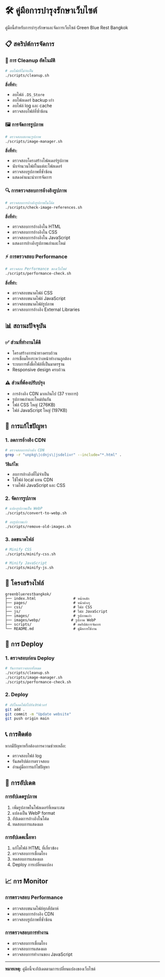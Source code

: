 # 🛠️ คู่มือการบำรุงรักษาเว็บไซต์

คู่มือนี้สำหรับการบำรุงรักษาและจัดการเว็บไซต์ Green Blue Rest Bangkok

## 📋 สคริปต์การจัดการ

### 🧹 การ Cleanup อัตโนมัติ
```bash
# ลบไฟล์ที่ไม่จำเป็น
./scripts/cleanup.sh
```

**สิ่งที่ทำ:**
- ลบไฟล์ `.DS_Store`
- ลบโฟลเดอร์ backup เก่า
- ลบไฟล์ log และ cache
- ตรวจสอบไฟล์ที่ซ้ำซ้อน

### 🖼️ การจัดการรูปภาพ
```bash
# ตรวจสอบสถานะรูปภาพ
./scripts/image-manager.sh
```

**สิ่งที่ทำ:**
- ตรวจสอบโครงสร้างโฟลเดอร์รูปภาพ
- นับจำนวนไฟล์ในแต่ละโฟลเดอร์
- ตรวจสอบรูปภาพที่ซ้ำซ้อน
- แสดงคำแนะนำการจัดการ

### 🔍 การตรวจสอบการอ้างอิงรูปภาพ
```bash
# ตรวจสอบการอ้างอิงรูปภาพในโค้ด
./scripts/check-image-references.sh
```

**สิ่งที่ทำ:**
- ตรวจสอบการอ้างอิงใน HTML
- ตรวจสอบการอ้างอิงใน CSS
- ตรวจสอบการอ้างอิงใน JavaScript
- แสดงการอ้างอิงรูปภาพเก่าและใหม่

### ⚡ การตรวจสอบ Performance
```bash
# ตรวจสอบ Performance ของเว็บไซต์
./scripts/performance-check.sh
```

**สิ่งที่ทำ:**
- ตรวจสอบขนาดไฟล์ CSS
- ตรวจสอบขนาดไฟล์ JavaScript
- ตรวจสอบขนาดไฟล์รูปภาพ
- ตรวจสอบการอ้างอิง External Libraries

## 📊 สถานะปัจจุบัน

### ✅ ส่วนที่ทำงานได้ดี
- โครงสร้างการนำทางครบถ้วน
- การเชื่อมโยงระหว่างหน้าทำงานถูกต้อง
- ระบบการตั้งชื่อไฟล์ที่เป็นมาตรฐาน
- Responsive design ครบถ้วน

### ⚠️ ส่วนที่ต้องปรับปรุง
- การอ้างอิง CDN มากเกินไป (37 รายการ)
- รูปภาพเก่าและใหม่ปนกัน
- ไฟล์ CSS ใหญ่ (276KB)
- ไฟล์ JavaScript ใหญ่ (197KB)

## 🔧 การแก้ไขปัญหา

### 1. ลดการอ้างอิง CDN
```bash
# ตรวจสอบการอ้างอิง CDN
grep -r "unpkg\|cdnjs\|jsdelivr" --include="*.html" .
```

**วิธีแก้ไข:**
- ลบการอ้างอิงที่ไม่จำเป็น
- ใช้ไฟล์ local แทน CDN
- รวมไฟล์ JavaScript และ CSS

### 2. จัดการรูปภาพ
```bash
# แปลงรูปภาพเป็น WebP
./scripts/convert-to-webp.sh

# ลบรูปภาพเก่า
./scripts/remove-old-images.sh
```

### 3. ลดขนาดไฟล์
```bash
# Minify CSS
./scripts/minify-css.sh

# Minify JavaScript
./scripts/minify-js.sh
```

## 📁 โครงสร้างไฟล์

```
greenbluerestbangkok/
├── index.html                 # หน้าหลัก
├── pages/                     # หน้าต่างๆ
├── css/                       # ไฟล์ CSS
├── js/                        # ไฟล์ JavaScript
├── images/                    # รูปภาพเก่า
├── images/webp/              # รูปภาพ WebP
├── scripts/                   # สคริปต์การจัดการ
└── README.md                  # คู่มือการใช้งาน
```

## 🚀 การ Deploy

### 1. ตรวจสอบก่อน Deploy
```bash
# รันการตรวจสอบทั้งหมด
./scripts/cleanup.sh
./scripts/image-manager.sh
./scripts/performance-check.sh
```

### 2. Deploy
```bash
# อัปโหลดไฟล์ไปยังเซิร์ฟเวอร์
git add .
git commit -m "Update website"
git push origin main
```

## 📞 การติดต่อ

หากมีปัญหาหรือต้องการความช่วยเหลือ:
- ตรวจสอบไฟล์ log
- รันสคริปต์การตรวจสอบ
- อ่านคู่มือการแก้ไขปัญหา

## 🔄 การอัปเดต

### การอัปเดตรูปภาพ
1. เพิ่มรูปภาพในโฟลเดอร์ที่เหมาะสม
2. แปลงเป็น WebP format
3. อัปเดตการอ้างอิงในโค้ด
4. ทดสอบการแสดงผล

### การอัปเดตเนื้อหา
1. แก้ไขไฟล์ HTML ที่เกี่ยวข้อง
2. ตรวจสอบการเชื่อมโยง
3. ทดสอบการแสดงผล
4. Deploy การเปลี่ยนแปลง

## 📈 การ Monitor

### การตรวจสอบ Performance
- ตรวจสอบขนาดไฟล์ทุกสัปดาห์
- ตรวจสอบการอ้างอิง CDN
- ตรวจสอบรูปภาพที่ซ้ำซ้อน

### การตรวจสอบการทำงาน
- ตรวจสอบการเชื่อมโยง
- ตรวจสอบการแสดงผล
- ตรวจสอบการทำงานของ JavaScript

---

**หมายเหตุ:** คู่มือนี้จะอัปเดตตามการเปลี่ยนแปลงของเว็บไซต์
